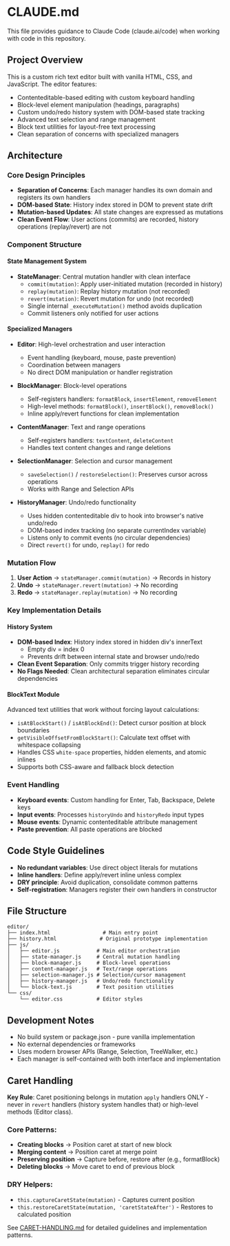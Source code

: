 # CLAUDE.md

This file provides guidance to Claude Code (claude.ai/code) when working with code in this repository.

## Project Overview

This is a custom rich text editor built with vanilla HTML, CSS, and JavaScript. The editor features:

- Contenteditable-based editing with custom keyboard handling
- Block-level element manipulation (headings, paragraphs)
- Custom undo/redo history system with DOM-based state tracking
- Advanced text selection and range management
- Block text utilities for layout-free text processing
- Clean separation of concerns with specialized managers

## Architecture

### Core Design Principles

- **Separation of Concerns**: Each manager handles its own domain and registers its own handlers
- **DOM-based State**: History index stored in DOM to prevent state drift
- **Mutation-based Updates**: All state changes are expressed as mutations
- **Clean Event Flow**: User actions (commits) are recorded, history operations (replay/revert) are not

### Component Structure

#### State Management System

- **StateManager**: Central mutation handler with clean interface
  - `commit(mutation)`: Apply user-initiated mutation (recorded in history)
  - `replay(mutation)`: Replay history mutation (not recorded)
  - `revert(mutation)`: Revert mutation for undo (not recorded)
  - Single internal `_executeMutation()` method avoids duplication
  - Commit listeners only notified for user actions

#### Specialized Managers

- **Editor**: High-level orchestration and user interaction
  - Event handling (keyboard, mouse, paste prevention)
  - Coordination between managers
  - No direct DOM manipulation or handler registration

- **BlockManager**: Block-level operations
  - Self-registers handlers: `formatBlock`, `insertElement`, `removeElement`
  - High-level methods: `formatBlock()`, `insertBlock()`, `removeBlock()`
  - Inline apply/revert functions for clean implementation

- **ContentManager**: Text and range operations
  - Self-registers handlers: `textContent`, `deleteContent`
  - Handles text content changes and range deletions

- **SelectionManager**: Selection and cursor management
  - `saveSelection()` / `restoreSelection()`: Preserves cursor across operations
  - Works with Range and Selection APIs

- **HistoryManager**: Undo/redo functionality
  - Uses hidden contenteditable div to hook into browser's native undo/redo
  - DOM-based index tracking (no separate currentIndex variable)
  - Listens only to commit events (no circular dependencies)
  - Direct `revert()` for undo, `replay()` for redo

### Mutation Flow

1. **User Action** → `stateManager.commit(mutation)` → Records in history
2. **Undo** → `stateManager.revert(mutation)` → No recording
3. **Redo** → `stateManager.replay(mutation)` → No recording

### Key Implementation Details

#### History System

- **DOM-based Index**: History index stored in hidden div's innerText
  - Empty div = index 0
  - Prevents drift between internal state and browser undo/redo
- **Clean Event Separation**: Only commits trigger history recording
- **No Flags Needed**: Clean architectural separation eliminates circular dependencies

#### BlockText Module

Advanced text utilities that work without forcing layout calculations:
- `isAtBlockStart()` / `isAtBlockEnd()`: Detect cursor position at block boundaries
- `getVisibleOffsetFromBlockStart()`: Calculate text offset with whitespace collapsing
- Handles CSS `white-space` properties, hidden elements, and atomic inlines
- Supports both CSS-aware and fallback block detection

### Event Handling

- **Keyboard events**: Custom handling for Enter, Tab, Backspace, Delete keys
- **Input events**: Processes `historyUndo` and `historyRedo` input types
- **Mouse events**: Dynamic contenteditable attribute management
- **Paste prevention**: All paste operations are blocked

## Code Style Guidelines

- **No redundant variables**: Use direct object literals for mutations
- **Inline handlers**: Define apply/revert inline unless complex
- **DRY principle**: Avoid duplication, consolidate common patterns
- **Self-registration**: Managers register their own handlers in constructor

## File Structure

```
editor/
├── index.html                 # Main entry point
├── history.html              # Original prototype implementation
├── js/
│   ├── editor.js            # Main editor orchestration
│   ├── state-manager.js     # Central mutation handling
│   ├── block-manager.js     # Block-level operations
│   ├── content-manager.js   # Text/range operations
│   ├── selection-manager.js # Selection/cursor management
│   ├── history-manager.js   # Undo/redo functionality
│   └── block-text.js        # Text position utilities
└── css/
    └── editor.css           # Editor styles
```

## Development Notes

- No build system or package.json - pure vanilla implementation
- No external dependencies or frameworks
- Uses modern browser APIs (Range, Selection, TreeWalker, etc.)
- Each manager is self-contained with both interface and implementation

## Caret Handling

**Key Rule**: Caret positioning belongs in mutation `apply` handlers ONLY - never in `revert` handlers (history system handles that) or high-level methods (Editor class).

### Core Patterns:
- **Creating blocks** → Position caret at start of new block
- **Merging content** → Position caret at merge point  
- **Preserving position** → Capture before, restore after (e.g., formatBlock)
- **Deleting blocks** → Move caret to end of previous block

### DRY Helpers:
- `this.captureCaretState(mutation)` - Captures current position
- `this.restoreCaretState(mutation, 'caretStateAfter')` - Restores to calculated position

See [CARET-HANDLING.md](./CARET-HANDLING.md) for detailed guidelines and implementation patterns.